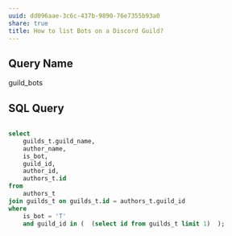 ```yaml
---
uuid: dd096aae-3c6c-437b-9890-76e7355b93a0
share: true
title: How to list Bots on a Discord Guild?
---
```

## Query Name

guild_bots

## SQL Query

``` sql

select 
	guilds_t.guild_name,
	author_name,
	is_bot,
	guild_id,
	author_id,
	authors_t.id
from
	authors_t 
join guilds_t on guilds_t.id = authors_t.guild_id
where 
	is_bot = 'T'
	and guild_id in (  (select id from guilds_t limit 1)  );
```